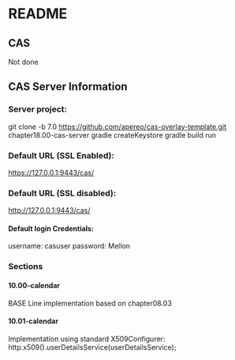 # README #

## CAS

Not done


## CAS Server Information ##

### Server project: ###
git clone  -b 7.0 https://github.com/apereo/cas-overlay-template.git chapter18.00-cas-server
gradle createKeystore
gradle build run

### Default URL (SSL Enabled): ###
https://127.0.0.1:9443/cas/


### Default URL (SSL disabled): ###
http://127.0.0.1:9443/cas/


#### Default login Credentials: ####
username: casuser
password: Mellon


### Sections ###

#### 10.00-calendar ####
BASE Line implementation based on chapter08.03


#### 10.01-calendar ####
Implementation using standard X509Configurer:
http.x509().userDetailsService(userDetailsService);

